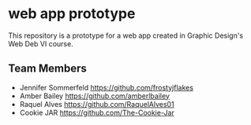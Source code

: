 # web app prototype

This repository is a prototype for a web app created in Graphic Design's Web Deb VI course.

## Team Members

- Jennifer Sommerfeld <https://github.com/frostyjflakes>
- Amber Bailey <https://github.com/amberlbailey>
- Raquel Alves <https://github.com/RaquelAlves01>
- Cookie JAR <https://github.com/The-Cookie-Jar>
